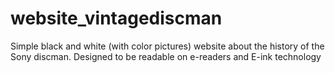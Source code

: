 # website_vintagediscman
Simple black and white (with color pictures) website about the history of the Sony discman.
Designed to be readable on e-readers and E-ink technology
